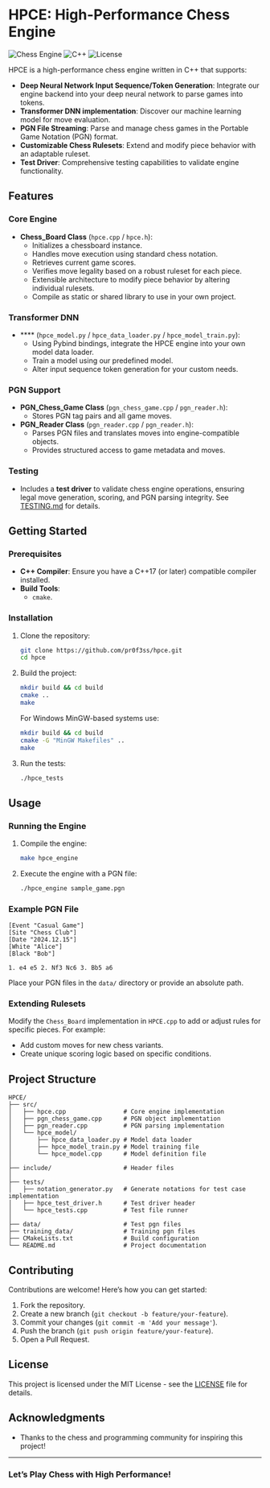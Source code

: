 # HPCE: High-Performance Chess Engine

![Chess Engine](https://img.shields.io/badge/chess-engine-brightgreen) ![C++](https://img.shields.io/badge/language-C%2B%2B-blue) ![License](https://img.shields.io/badge/license-MIT-lightgrey)

HPCE is a high-performance chess engine written in C++ that supports:

- **Deep Neural Network Input Sequence/Token Generation**: Integrate our engine backend into your deep neural network to parse games into tokens.
- **Transformer DNN implementation**: Discover our machine learning model for move evaluation.
- **PGN File Streaming**: Parse and manage chess games in the Portable Game Notation (PGN) format.
- **Customizable Chess Rulesets**: Extend and modify piece behavior with an adaptable ruleset.
- **Test Driver**: Comprehensive testing capabilities to validate engine functionality.

## Features

### Core Engine
- **Chess_Board Class** (`hpce.cpp` / `hpce.h`):
  - Initializes a chessboard instance.
  - Handles move execution using standard chess notation.
  - Retrieves current game scores.
  - Verifies move legality based on a robust ruleset for each piece.
  - Extensible architecture to modify piece behavior by altering individual rulesets.
  - Compile as static or shared library to use in your own project.

### Transformer DNN
- **** (`hpce_model.py` / `hpce_data_loader.py` / `hpce_model_train.py`):
  - Using Pybind bindings, integrate the HPCE engine into your own model data loader.
  - Train a model using our predefined model.
  - Alter input sequence token generation for your custom needs.

### PGN Support
- **PGN_Chess_Game Class** (`pgn_chess_game.cpp` / `pgn_reader.h`):
  - Stores PGN tag pairs and all game moves.
- **PGN_Reader Class** (`pgn_reader.cpp` / `pgn_reader.h`):
  - Parses PGN files and translates moves into engine-compatible objects.
  - Provides structured access to game metadata and moves.

### Testing
- Includes a **test driver** to validate chess engine operations, ensuring legal move generation, scoring, and PGN parsing integrity. See [TESTING.md](./TESTING.md) for details.

## Getting Started

### Prerequisites

- **C++ Compiler**: Ensure you have a C++17 (or later) compatible compiler installed.
- **Build Tools**: 
  - `cmake`.

### Installation

1. Clone the repository:
   ```bash
   git clone https://github.com/pr0f3ss/hpce.git
   cd hpce
   ```

2. Build the project:
   ```bash
   mkdir build && cd build
   cmake ..
   make
   ```

   For Windows MinGW-based systems use:
      ```bash
   mkdir build && cd build
   cmake -G "MinGW Makefiles" ..
   make
   ```

3. Run the tests:
   ```bash
   ./hpce_tests
   ```

## Usage

### Running the Engine

1. Compile the engine:
   ```bash
   make hpce_engine
   ```

2. Execute the engine with a PGN file:
   ```bash
   ./hpce_engine sample_game.pgn
   ```

### Example PGN File
```pgn
[Event "Casual Game"]
[Site "Chess Club"]
[Date "2024.12.15"]
[White "Alice"]
[Black "Bob"]

1. e4 e5 2. Nf3 Nc6 3. Bb5 a6
```

Place your PGN files in the `data/` directory or provide an absolute path.

### Extending Rulesets
Modify the `Chess_Board` implementation in `HPCE.cpp` to add or adjust rules for specific pieces. For example:
- Add custom moves for new chess variants.
- Create unique scoring logic based on specific conditions.

## Project Structure

```
HPCE/
├── src/
│   ├── hpce.cpp                # Core engine implementation
│   ├── pgn_chess_game.cpp      # PGN object implementation
│   ├── pgn_reader.cpp          # PGN parsing implementation
│   └── hpce_model/
│       ├── hpce_data_loader.py # Model data loader
│       ├── hpce_model_train.py # Model training file
│       └── hpce_model.cpp      # Model definition file
│
├── include/                    # Header files
│
├── tests/
│   ├── notation_generator.py   # Generate notations for test case implementation
│   ├── hpce_test_driver.h      # Test driver header
│   └── hpce_tests.cpp          # Test file runner
│
├── data/                       # Test pgn files
├── training_data/              # Training pgn files
├── CMakeLists.txt              # Build configuration
└── README.md                   # Project documentation
```

## Contributing

Contributions are welcome! Here’s how you can get started:

1. Fork the repository.
2. Create a new branch (`git checkout -b feature/your-feature`).
3. Commit your changes (`git commit -m 'Add your message'`).
4. Push the branch (`git push origin feature/your-feature`).
5. Open a Pull Request.

## License

This project is licensed under the MIT License - see the [LICENSE](LICENSE) file for details.

## Acknowledgments

- Thanks to the chess and programming community for inspiring this project!

---

### Let’s Play Chess with High Performance!

